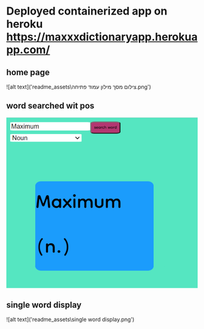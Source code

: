 # Deployed containerized app on heroku https://maxxxdictionaryapp.herokuapp.com/

## home page 
![alt text]('readme_assets\צילום מסך מילון עמוד פתיחה.png')


## word searched wit pos

![alt text](https://github.com/ArnonAsquira/aws-dictionary-front/blob/main/readme_assets/searched%20word%20with%20seleceted%20pos.png)

## single word display

![alt text]('readme_assets\single word display.png')